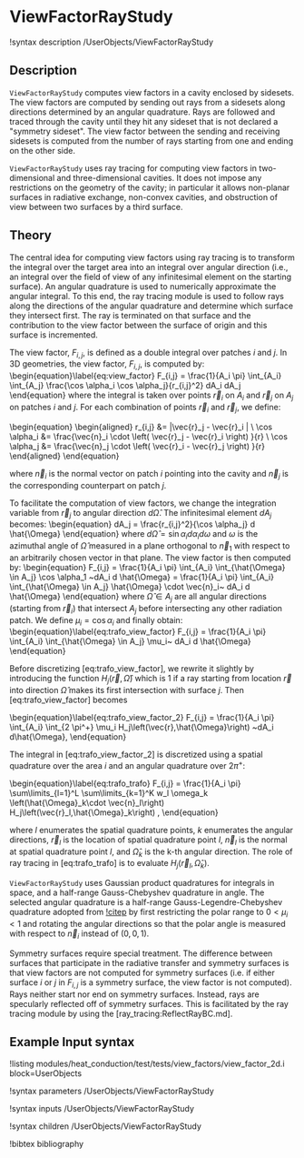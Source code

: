 # ViewFactorRayStudy

!syntax description /UserObjects/ViewFactorRayStudy

## Description

`ViewFactorRayStudy` computes view factors in a cavity enclosed by sidesets.
The view factors are computed by sending out rays from a sidesets along directions
determined by an angular quadrature. Rays are followed and traced through the cavity until
they hit any sideset that is not declared a "symmetry sideset". The view factor between
the sending and receiving sidesets is computed from the number of rays starting from one
and ending on the other side.

`ViewFactorRayStudy` uses ray tracing for computing view factors in two-dimensional and three-dimensional cavities. It does not impose
any restrictions on the geometry of the cavity; in particular it allows non-planar surfaces in radiative exchange, non-convex cavities, and obstruction
of view between two surfaces by a third surface.

## Theory

The central idea for computing view factors using ray tracing is to transform the integral over the target area into an integral over
angular direction (i.e., an integral over the field of view of any infinitesimal element on the starting surface). An angular quadrature
is used to numerically approximate the angular integral. To this end, the ray tracing module is used to follow rays along the directions
of the angular quadrature and determine which surface they intersect first. The ray is terminated on that surface and the contribution
to the view factor between the surface of origin and this surface is incremented.

The view factor, $F_{i,j}$, is defined as a double integral over patches $i$ and $j$. In 3D geometries, the view factor, $F_{i,j}$, is computed by:
\begin{equation}\label{eq:view_factor}
  F_{i,j} = \frac{1}{A_i \pi} \int_{A_i} \int_{A_j}  \frac{\cos \alpha_i \cos \alpha_j}{r_{i,j}^2}  dA_i dA_j
\end{equation}
where the integral is taken over points $\vec{r}_i$ on $A_i$ and $\vec{r}_j$ on $A_j$ on patches $i$ and $j$. For each combination of points $\vec{r}_i$ and $\vec{r}_j$, we define:

\begin{equation}
\begin{aligned}
    r_{i,j} &= \|\vec{r}_j - \vec{r}_i \|  \\
    \cos \alpha_i &=  \frac{\vec{n}_i \cdot \left( \vec{r}_j - \vec{r}_i \right) }{r} \\
    \cos \alpha_j &=  \frac{\vec{n}_j \cdot \left( \vec{r}_i - \vec{r}_j \right) }{r}
\end{aligned}
\end{equation}

where $\vec{n}_i$ is the normal vector on patch $i$ pointing into the cavity and $\vec{n}_j$ is the corresponding counterpart on patch $j$.

To facilitate the computation of view factors, we change the integration variable from $\vec{r}_j$ to angular direction $d \hat{\Omega}$.
The infinitesimal element $dA_j$ becomes:
\begin{equation}
    dA_j = \frac{r_{i,j}^2}{\cos \alpha_j} d \hat{\Omega}
\end{equation}
where $d \hat{\Omega} = \sin \alpha_i d\alpha_i d\omega$ and $\omega$ is the azimuthal angle of $\hat{\Omega}$ measured in a plane orthogonal to $\vec{n}_1$ with respect to an arbitrarily chosen vector in that plane.
The view factor is then computed by:
\begin{equation}
    F_{i,j} = \frac{1}{A_i \pi} \int_{A_i} \int_{\hat{\Omega} \in A_j}  \cos \alpha_1  ~dA_i d \hat{\Omega} = \frac{1}{A_i \pi} \int_{A_i} \int_{\hat{\Omega} \in A_j}  \hat{\Omega} \cdot \vec{n}_i~ dA_i d \hat{\Omega}
\end{equation}
where $\hat{\Omega} \in A_j$ are all angular directions (starting from $\vec{r}_i$) that intersect $A_j$ before intersecting any other radiation patch. We define $\mu_i = \cos \alpha_i$ and finally obtain:
\begin{equation}\label{eq:trafo_view_factor}
       F_{i,j} = \frac{1}{A_i \pi} \int_{A_i} \int_{\hat{\Omega} \in A_j} \mu_i~ dA_i d \hat{\Omega}
\end{equation}

Before discretizing [eq:trafo_view_factor], we rewrite it slightly by introducing the function $H_j\left(\vec{r},\hat{\Omega}\right)$ which is $1$ if
a ray starting from location $\vec{r}$ into direction $\hat{\Omega}$ makes its first intersection with surface $j$. Then [eq:trafo_view_factor] becomes

\begin{equation}\label{eq:trafo_view_factor_2}
 F_{i,j} = \frac{1}{A_i \pi} \int_{A_i} \int_{2 \pi^+} \mu_i H_j\left(\vec{r},\hat{\Omega}\right) ~dA_i d\hat{\Omega},
\end{equation}

The integral in [eq:trafo_view_factor_2] is discretized using a spatial quadrature over the area $i$ and an angular quadrature over $2 \pi^+$:

\begin{equation}\label{eq:trafo_trafo}
 F_{i,j} = \frac{1}{A_i \pi} \sum\limits_{l=1}^L  \sum\limits_{k=1}^K w_l \omega_k  \left(\hat{\Omega}_k\cdot \vec{n}_l\right) H_j\left(\vec{r}_l,\hat{\Omega}_k\right) ,
\end{equation}

where $l$ enumerates the spatial quadrature points, $k$ enumerates the angular directions, $\vec{r}_l$ is the location of spatial quadrature point $l$, $\vec{n}_l$ is the
normal at spatial quadrature point $l$, and $\hat{\Omega}_k$ is the k-th angular direction. The role of ray tracing in [eq:trafo_trafo] is to evaluate $H_j\left(\vec{r}_l,\hat{\Omega}_k\right)$.

`ViewFactorRayStudy` uses Gaussian product quadratures for integrals in space, and a half-range Gauss-Chebyshev quadrature in angle.
The selected angular quadrature is a half-range Gauss-Legendre-Chebyshev quadrature adopted from [!citep](WaltersLCQ) by first restricting the polar range to $0 < \mu_i < 1$ and rotating the angular directions so that the polar angle is measured with respect to $\vec{n}_i$ instead of $(0, 0, 1)$.

Symmetry surfaces require special treatment. The difference between surfaces that participate in the radiative transfer and symmetry surfaces is that
view factors are not computed for symmetry surfaces (i.e. if either surface $i$ or $j$ in $F_{i,j}$ is a symmetry surface, the view factor is not computed).
Rays neither start nor end on symmetry surfaces. Instead, rays are specularly reflected off of symmetry surfaces. This is facilitated by the ray tracing
module by using the [ray_tracing:ReflectRayBC.md].

## Example Input syntax

!listing modules/heat_conduction/test/tests/view_factors/view_factor_2d.i
block=UserObjects

!syntax parameters /UserObjects/ViewFactorRayStudy

!syntax inputs /UserObjects/ViewFactorRayStudy

!syntax children /UserObjects/ViewFactorRayStudy

!bibtex bibliography
